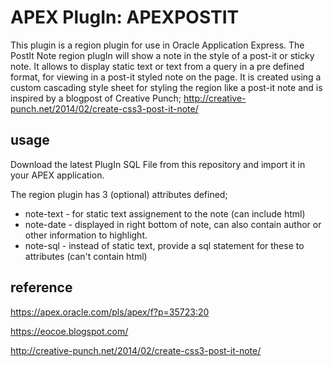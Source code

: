 APEX PlugIn: APEXPOSTIT
=========================

This plugin is a region plugin for use in Oracle Application Express. The PostIt Note region plugIn will show a note in the style of a post-it or sticky note. It allows to display static text or text from a query in a pre defined format, for viewing in a post-it styled note on the page. It is created using a custom cascading style sheet for styling the region like a post-it note and is inspired by a blogpost of Creative Punch; http://creative-punch.net/2014/02/create-css3-post-it-note/

## usage
Download the latest PlugIn SQL File from this repository and import it in your APEX application.

The region plugin has 3 (optional) attributes defined;
 * note-text - for static text assignement to the note (can include html)
 * note-date - displayed in right bottom of note, can also contain author or other information to highlight.
 * note-sql  - instead of static text, provide a sql statement for these to attributes (can't contain html)

## reference

https://apex.oracle.com/pls/apex/f?p=35723:20

https://eocoe.blogspot.com/<todo>

http://creative-punch.net/2014/02/create-css3-post-it-note/


